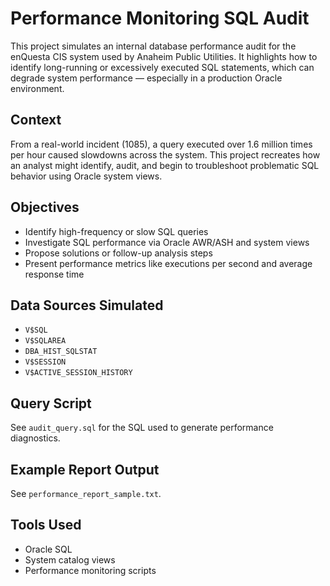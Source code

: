# Performance Monitoring SQL Audit

This project simulates an internal database performance audit for the enQuesta CIS system used by Anaheim Public Utilities. It highlights how to identify long-running or excessively executed SQL statements, which can degrade system performance — especially in a production Oracle environment.

## Context

From a real-world incident (1085), a query executed over 1.6 million times per hour caused slowdowns across the system. This project recreates how an analyst might identify, audit, and begin to troubleshoot problematic SQL behavior using Oracle system views.

## Objectives

- Identify high-frequency or slow SQL queries
- Investigate SQL performance via Oracle AWR/ASH and system views
- Propose solutions or follow-up analysis steps
- Present performance metrics like executions per second and average response time

## Data Sources Simulated

- `V$SQL`
- `V$SQLAREA`
- `DBA_HIST_SQLSTAT`
- `V$SESSION`
- `V$ACTIVE_SESSION_HISTORY`

## Query Script

See `audit_query.sql` for the SQL used to generate performance diagnostics.

## Example Report Output

See `performance_report_sample.txt`.

## Tools Used

- Oracle SQL
- System catalog views
- Performance monitoring scripts

